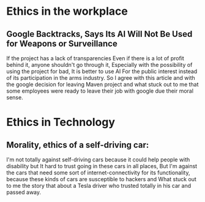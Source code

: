 # Ethics in the workplace
## Google Backtracks, Says Its AI Will Not Be Used for Weapons or Surveillance
If the project has a lack of transparencies Even if there is a lot of profit behind it, anyone shouldn't go through it, Especially with the possibility of using the project for bad, It is better to use AI For the public interest instead of its participation in the arms industry. So I agree with this article and with the google decision for leaving Maven project and what stuck out to me that some employees were ready to leave their job with google due their moral sense.

# Ethics in Technology
## Morality, ethics of a self-driving car:
I'm not totally against self-driving cars because it could help people with disability but It hard to trust going in these cars in all places, But I'm against the cars that need some sort of internet-connectivity for its functionality, because these kinds of cars are susceptible to hackers and What stuck out to me the story that about a Tesla driver who trusted totally in his car and passed away.